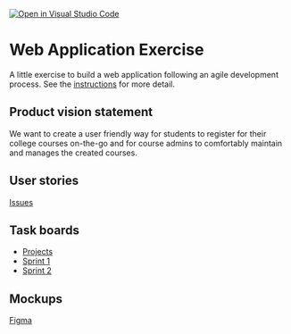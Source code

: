 [![Open in Visual Studio Code](https://classroom.github.com/assets/open-in-vscode-c66648af7eb3fe8bc4f294546bfd86ef473780cde1dea487d3c4ff354943c9ae.svg)](https://classroom.github.com/online_ide?assignment_repo_id=8874495&assignment_repo_type=AssignmentRepo)
# Web Application Exercise

A little exercise to build a web application following an agile development process. See the [instructions](instructions.md) for more detail.

## Product vision statement

We want to create a user friendly way for students to register for their college courses on-the-go and for course admins to comfortably maintain and manages the created courses.

## User stories

[Issues](https://github.com/software-students-fall2022/web-app-exercise-team-4-1/issues)

## Task boards

- [Projects](https://github.com/software-students-fall2022/web-app-exercise-team-4-1/projects)
- [Sprint 1](https://github.com/orgs/software-students-fall2022/projects/6)
- [Sprint 2](https://github.com/orgs/software-students-fall2022/projects/23)

## Mockups

[Figma](https://www.figma.com/proto/EYCm2eYimcrQcjmdHHnYD2/SWE-Project-2?page-id=0%3A1&node-id=1%3A361&viewport=394%2C284%2C0.18&scaling=scale-down&starting-point-node-id=1%3A361&show-proto-sidebar=1)
